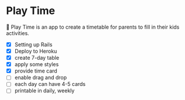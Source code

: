# Play Time

📅 Play Time is an app to create a timetable for parents to fill in their kids activities.

- [x] Setting up Rails
- [x] Deploy to Heroku
- [x] create 7-day table
- [x] apply some styles
- [x] provide time card
- [ ] enable drag and drop
- [ ] each day can have 4-5 cards
- [ ] printable in daily, weekly
